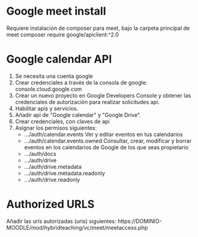 # Google meet install #

Requiere instalación de composer para meet, bajo la carpeta principal de meet composer require google/apiclient:^2.0

# Google calendar API #

1. Se necesita una cuenta google
2. Crear credenciales a través de la consola de google: console.cloud.google.com 
3. Crear un nuevo proyecto en Google Developers Console y obtener las credenciales de autorización para realizar solicitudes api.
4. Habilitar apis y servicios.
5. Añadir api de "Google calendar" y "Google Drive".
6. Crear credenciales, con claves de api
7. Asignar los permisos siguientes:
	- .../auth/calendar.events     Ver y editar eventos en tus calendarios
	- .../auth/calendar.events.owned		Consultar, crear, modificar y borrar eventos en los calendarios de Google de los que seas propietario
	- .../auth/docs
	- .../auth/drive
	- .../auth/drive.metadata
	- .../auth/drive.metadata.readonly
	- .../auth/drive.readonly

# Authorized URLS #

Añadir las urls autorizadas (uris) siguientes:
	https://DOMINIO-MOODLE/mod/hybridteaching/vc/meet/meetaccess.php



